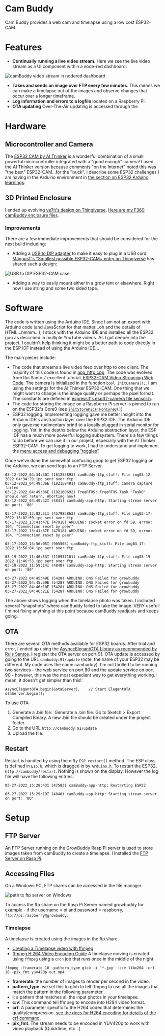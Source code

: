 # Cam Buddy
Cam Buddy provides a web cam and timelapse using a low cost ESP32-CAM.


# Features
- __Continually running a live video stream__.  Here we see the live video stream as a UI component within a node-red dashboard:

![camBuddy video stream in nodered dashboard](../images/camBuddyInnodereddashboard.jpg)
- __Takes and sends an image over FTP every few minutes__.  This means we can make a timelapse out of the images and observe changes that occur over a longer timeframe.
- __Log information and errors to a logfile__ located on a Raspberry Pi.
- __OTA updating__ Over-The-Air updating is accessed through the 

# Hardware
## Microcontroller and Camera
The [ESP32 CAM by AI Thinker](https://amzn.to/3LHZ6UN) is a wonderful combination of a small powerful microcontroller integrated with a "good enough" camera! I used the AI Thinker version because comments "on the Internet" noted this was "the best" ESP32-CAM...for the "buck".  I describe some ESP32 challenges I am having in the Arduino environment in [the section on ESP32 Arduino learnings](../pages/esp32_arduino_learnings.md).  
## 3D Printed Enclosure
 I ended up evolving [ve7it's design on Thingiverse](https://www.thingiverse.com/thing:4057903).  [Here are my F360 camBuddy enclosure files](../camBuddy/enclosure/).
### Improvements 
There are a few immediate improvements that should be considered for the next build including:
- Adding a [USB to DIP adapter](https://amzn.to/3CIpQ3q) to make it easy to plug in a USB cord.  [MagnusT's "Smallest possible ESP32-CAM~ entry on Thingiverse](https://www.thingiverse.com/thing:4107609) has shared such a design:

![USB to DIP ESP32-CAM case](../images/thingiversecase_with_usb_connector.jpg)
- Adding a way to easily mount either in a grow tent or elsewhere.  Right now I use string and some two sided tape.  
# Software
The code is written using the Arduino IDE.  Since I am not an expert with Arduino code (and JavaScript for that matter...oh and the details of HTML...hmmm...), I stuck with the Arduino IDE and installed all the ESP32 goo as described in multiple YouTube videos.  As I got deeper into the project, I couldn't help thinking it might be a better path to code directly in the ESP IDF instead of using the Arduino IDE...

The main pieces include:

- The code that streams a live video feed over http to one client.  The majority of this code is found in [app_http.cpp](https://github.com/solarslurpi/GrowBuddy/blob/ad03f6705e5399dbb0571254f4b25ed775f86e3d/camBuddy_code/camBuddy/app_httpd.cpp).  The code was evolved from Rui Santos' excellent tutorial, [ESP32-CAM Video Streaming Web Code](https://randomnerdtutorials.com/esp32-cam-video-streaming-web-server-camera-home-assistant/). The camera is initialized in the function `bool initCamera();`.  I am using the settings for the AI Thinker ESP32-CAM.  One thing that we might want to change is the image quality or perhaps the pixel format.  The constants are defined in [espressif's esp32-camera file sensor.h](https://github.com/espressif/esp32-camera/blob/master/driver/include/sensor.h).
- The code for storing the image on a Raspberry Pi server is pinned to run on the ESP32's Core0 (see [`initStorePicFTPonCore0()`](https://github.com/solarslurpi/GrowBuddy/blob/cdc84a9b7d882e8746123f16a8f8e802f8390ff4/camBuddy_code/camBuddy/storePicFTPonCore0.cpp))
- ESP32 logging. Implementing logging gave me better insight into the Arduino IDE's abstraction layer over the ESP32 IDF.  The Arduino IDE only gave me rudimentary printf to a locally plugged in serial monitor for logging.  Yet, in the depths below the Arduino abstraction layer, the ESP IDF has a much more powerful logging subsystem.  There's a few things to do before we can use it in our project, especially with the AI Thinker ESP32-CAM.  To get logging to work, I had to understand and implement the [menu access and debugging "toggles"](esp32_arduino_learnings.md)

Once we've done the somewhat confusing goop to get ESP32 logging on the Arduino, we can send logs to an FTP Server.
```
03-12-2022_04:34:30I (181253893) camBuddy-ftp_stuff: File img03-12-2022_04:34:29.jpg sent over ftp
03-12-2022_04:49:36E (182158491) camBuddy-ftp_stuff: Camera capture failed
03-12-2022_04:49:36E (182160692) FreeRTOS: FreeRTOS Task "Task0" should not return, Aborting now!
03-12-2022_04:49:42I (4841) camBuddy-app-http: Starting stream server on port: '80'

03-17-2022_13:02:51I (457985863) camBuddy-ftp_stuff: File img03-17-2022_13:02:50.jpg sent over ftp
03-17-2022_13:41:47E (47018) ARDUINO: socket error on fd 59, errno: 104, "Connection reset by peer"
03-17-2022_13:41:57E (47018) ARDUINO: socket error on fd 59, errno: 104, "Connection reset by peer"

03-17-2022_13:56:05I (905503) camBuddy-ftp_stuff: File img03-17-2022_13:56:04.jpg sent over ftp

03-19-2022_11:46:53I (110937101) camBuddy-ftp_stuff: File img03-19-2022_11:46:53.jpg sent over ftp
03-19-2022_11:59:14I (4840) camBuddy-app-http: Starting stream server on port: '80'

03-27-2022_04:45:49E (5428) ARDUINO: DNS Failed for growbuddy
03-27-2022_04:45:59E (5428) ARDUINO: DNS Failed for growbuddy
03-27-2022_04:46:10E (5428) ARDUINO: DNS Failed for growbuddy
03-27-2022_04:46:21E (5428) ARDUINO: DNS Failed for growbuddy

```
The above shows logging when the timelapse photo was taken.  I included several "snapshots" where camBuddy failed to take the image.  VERY useful!  I'm not fixing anything at this point because camBuddy readjusts and keeps going.
## OTA
There are several OTA methods available for ESP32 boards.  After trial and error, I ended up using the [AsynccElegantOTA Library as recommended by Ruis Santos](https://randomnerdtutorials.com/esp32-ota-over-the-air-arduino/).  I register the OTA server on port 91.  OTA update is accessed by going to the URL `cambuddy:91/update` (note: the name of your ESP32 may be different.  My code uses the name cambuddy).  I'm not thrilled to be running two services - the web service on port 80 and the update service on port 90 - however, this was the most expedient way to get everything working.  I mean, it doesn't get simpler than this!:
```
AsyncElegantOTA.begin(&otaServer);    // Start ElegantOTA
otaServer.begin();
```
To use OTA:
1. Generate a .bin file: `Generate a .bin file. Go to Sketch > Export Compiled Binary. A new .bin file should be created under the project folder.
2. Go to the URL `http://cambuddy:91/update`
2. Upload the file.

## Restart
Restart is handled by using the nifty `ESP.restart()` method.  The ESP class is defined in `Esp.h`, which is dragged in by `Arduino.h`.  To restart the ESP32, `http://cambuddy/restart`.  Nothing is shown on the display.  However the log file will have the following entries:
```
03-27-2022_15:28:43I (47583) camBuddy-app-http: Restarting ESP32

03-27-2022_15:29:19I (4840) camBuddy-app-http: Starting stream server on port: '80'
```



# Setup
## FTP Server
An FTP Server running on the GrowBuddy Rasp Pi server is used to store images taken from camBuddy to create a timelapse.  I Installed the [FTP Server on Rasp Pi](https://phoenixnap.com/kb/raspberry-pi-ftp-server).
## Accessing Files
On a Windows PC, FTP shares can be accessed in the file manager.

![path to ftp server on Windows](../images/ftp_filemanager.jpg)

To access the ftp share on the Rasp Pi Server named growbuddy for example - if the username = pi and password = raspberry, `ftp://pi:raspberry@growbuddy`.

### Timelapse
A timelapse is created using the images in the ftp share.
- [Creating a Timelapse video with ffmpeg](https://medium.com/@sekhar.rahul/creating-a-time-lapse-video-on-the-command-line-with-ffmpeg-1a7566caf877)
- [ffmpeg H.264 Video Encoding Guide](https://trac.ffmpeg.org/wiki/Encode/H.264)
A timelapse moving is created using `ffmpeg` using a `cron` job that runs once in the middle of the night.
```
ffmpeg -framerate 10 -pattern_type glob -i '*.jpg' -c:v libx264 -crf 18 -pix_fmt yuv420p out.mp4
```
- __framerate__: the number of images to render per second in the video.
- __pattern_type__: we set this to glob to tell ffmpeg to use all the images that match the pattern in the following parameter.
- __i__: a pattern that matches all the input photos in your timelapse.
- __c:v__: This command tell ffmpeg to encode into H264 video format. 
- __crf__:  A parameter specific to the H264 codec that determines the quality/compression.  [see the docs for H264 encoding for details of the crf command](https://trac.ffmpeg.org/wiki/Encode/H.264).
- __pix_fmt__: The stream needs to be encoded in YUV420p to work with video playback (Quicktime, etc...).






